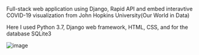 Full-stack web application using Django, Rapid API and embed interavtive COVID-19 visualization from John Hopkins University(Our World in Data)

Here I used Python 3.7, Django web framework, HTML, CSS, and for the database SQLite3

![image](https://user-images.githubusercontent.com/64093617/110859381-9ed22700-82bb-11eb-8667-aae1af6c3e32.png)

